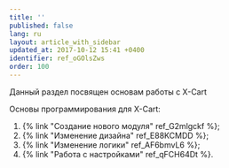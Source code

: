 ```yaml
---
title: ''
published: false
lang: ru
layout: article_with_sidebar
updated_at: 2017-10-12 15:41 +0400
identifier: ref_oGOlsZws
order: 100
---
```


Данный раздел посвящен основам работы с X-Cart 

Основы программирования для X-Cart:

1.  {% link "Создание нового модуля" ref_G2mlgckf %};
2.  {% link "Изменение дизайна" ref_E88KCMDD %};
3.  {% link "Изменение логики" ref_AF6bmvL6 %};
4.  {% link "Работа с настройками" ref_qFCH64Dt %}.
